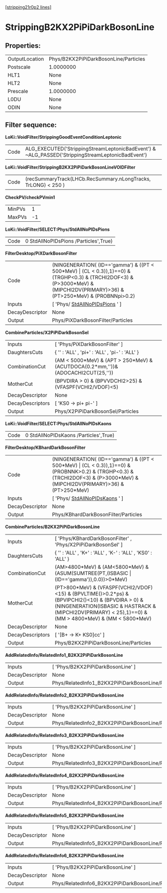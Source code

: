 [[stripping21r0p2 lines]](./stripping21r0p2-leptonic)

# StrippingB2KX2PiPiDarkBosonLine

## Properties:

|                |                                       |
|----------------|---------------------------------------|
| OutputLocation | Phys/B2KX2PiPiDarkBosonLine/Particles |
| Postscale      | 1.0000000                             |
| HLT1           | None                                  |
| HLT2           | None                                  |
| Prescale       | 1.0000000                             |
| L0DU           | None                                  |
| ODIN           | None                                  |

## Filter sequence:

**LoKi::VoidFilter/StrippingGoodEventConditionLeptonic**

|      |                                                                                                   |
|------|---------------------------------------------------------------------------------------------------|
| Code | ALG_EXECUTED('StrippingStreamLeptonicBadEvent') & \~ALG_PASSED('StrippingStreamLeptonicBadEvent') |

**LoKi::VoidFilter/StrippingB2KX2PiPiDarkBosonLineVOIDFilter**

|      |                                                                |
|------|----------------------------------------------------------------|
| Code | (recSummaryTrack(LHCb.RecSummary.nLongTracks, TrLONG) \< 250 ) |

**CheckPV/checkPVmin1**

|        |     |
|--------|-----|
| MinPVs | 1   |
| MaxPVs | -1  |

**LoKi::VoidFilter/SELECT:Phys/StdAllNoPIDsPions**

|      |                                       |
|------|---------------------------------------|
| Code | 0 StdAllNoPIDsPions /Particles',True) |

**FilterDesktop/PiXDarkBosonFilter**

|                 |                                                                                                                                                                                         |
|-----------------|-----------------------------------------------------------------------------------------------------------------------------------------------------------------------------------------|
| Code            | (NINGENERATION( (ID=='gamma') & ((PT \< 500\*MeV) \| (CL \< 0.3)),1)==0) & (TRGHP\<0.3) & (TRCHI2DOF\<3) & (P\>3000\*MeV) & (MIPCHI2DV(PRIMARY)\>36) & (PT\>250\*MeV) & (PROBNNpi\>0.2) |
| Inputs          | [ 'Phys/ [StdAllNoPIDsPions](./stripping21r0p2-stdallnopidspions) ' ]                                                                                                                 |
| DecayDescriptor | None                                                                                                                                                                                    |
| Output          | Phys/PiXDarkBosonFilter/Particles                                                                                                                                                       |

**CombineParticles/X2PiPiDarkBosonSel**

|                  |                                                                                       |
|------------------|---------------------------------------------------------------------------------------|
| Inputs           | [ 'Phys/PiXDarkBosonFilter' ]                                                       |
| DaughtersCuts    | { '' : 'ALL' , 'pi+' : 'ALL' , 'pi-' : 'ALL' }                                        |
| CombinationCut   | (AM \< 5000\*MeV) & (APT \> 250\*MeV) & (ACUTDOCA(0.2\*mm,''))& (ADOCACHI2CUT(25,'')) |
| MotherCut        | (BPVDIRA \> 0) & (BPVVDCHI2\>25) & (VFASPF(VCHI2/VDOF)\<5)                            |
| DecayDescriptor  | None                                                                                  |
| DecayDescriptors | [ 'KS0 -\> pi+ pi-' ]                                                               |
| Output           | Phys/X2PiPiDarkBosonSel/Particles                                                     |

**LoKi::VoidFilter/SELECT:Phys/StdAllNoPIDsKaons**

|      |                                       |
|------|---------------------------------------|
| Code | 0 StdAllNoPIDsKaons /Particles',True) |

**FilterDesktop/KBhardDarkBosonFilter**

|                 |                                                                                                                                                                                        |
|-----------------|----------------------------------------------------------------------------------------------------------------------------------------------------------------------------------------|
| Code            | (NINGENERATION( (ID=='gamma') & ((PT \< 500\*MeV) \| (CL \< 0.3)),1)==0) & (PROBNNK\>0.2) & (TRGHP\<0.3) & (TRCHI2DOF\<3) & (P\>3000\*MeV) & (MIPCHI2DV(PRIMARY)\>36) & (PT\>250\*MeV) |
| Inputs          | [ 'Phys/ [StdAllNoPIDsKaons](./stripping21r0p2-stdallnopidskaons) ' ]                                                                                                                |
| DecayDescriptor | None                                                                                                                                                                                   |
| Output          | Phys/KBhardDarkBosonFilter/Particles                                                                                                                                                   |

**CombineParticles/B2KX2PiPiDarkBosonLine**

|                  |                                                                                                                                                                                                                        |
|------------------|------------------------------------------------------------------------------------------------------------------------------------------------------------------------------------------------------------------------|
| Inputs           | [ 'Phys/KBhardDarkBosonFilter' , 'Phys/X2PiPiDarkBosonSel' ]                                                                                                                                                         |
| DaughtersCuts    | { '' : 'ALL' , 'K+' : 'ALL' , 'K-' : 'ALL' , 'KS0' : 'ALL' }                                                                                                                                                           |
| CombinationCut   | (AM\>4800\*MeV) & (AM\<5800\*MeV) & (ASUM(SUMTREE(PT,(ISBASIC \| (ID=='gamma')),0.0))\>0\*MeV)                                                                                                                         |
| MotherCut        | (PT\>800\*MeV) & (VFASPF(VCHI2/VDOF)\<15) & (BPVLTIME()\>0.2\*ps) & (BPVIPCHI2()\<10) & (BPVDIRA \> 0) & (NINGENERATION(ISBASIC & HASTRACK & (MIPCHI2DV(PRIMARY) \< 25),1)==0) & (MM \> 4800\*MeV) & (MM \< 5800\*MeV) |
| DecayDescriptor  | None                                                                                                                                                                                                                   |
| DecayDescriptors | [ '[B+ -\> K+ KS0]cc' ]                                                                                                                                                                                            |
| Output           | Phys/B2KX2PiPiDarkBosonLine/Particles                                                                                                                                                                                  |

**AddRelatedInfo/RelatedInfo1_B2KX2PiPiDarkBosonLine**

|                 |                                                    |
|-----------------|----------------------------------------------------|
| Inputs          | [ 'Phys/B2KX2PiPiDarkBosonLine' ]                |
| DecayDescriptor | None                                               |
| Output          | Phys/RelatedInfo1_B2KX2PiPiDarkBosonLine/Particles |

**AddRelatedInfo/RelatedInfo2_B2KX2PiPiDarkBosonLine**

|                 |                                                    |
|-----------------|----------------------------------------------------|
| Inputs          | [ 'Phys/B2KX2PiPiDarkBosonLine' ]                |
| DecayDescriptor | None                                               |
| Output          | Phys/RelatedInfo2_B2KX2PiPiDarkBosonLine/Particles |

**AddRelatedInfo/RelatedInfo3_B2KX2PiPiDarkBosonLine**

|                 |                                                    |
|-----------------|----------------------------------------------------|
| Inputs          | [ 'Phys/B2KX2PiPiDarkBosonLine' ]                |
| DecayDescriptor | None                                               |
| Output          | Phys/RelatedInfo3_B2KX2PiPiDarkBosonLine/Particles |

**AddRelatedInfo/RelatedInfo4_B2KX2PiPiDarkBosonLine**

|                 |                                                    |
|-----------------|----------------------------------------------------|
| Inputs          | [ 'Phys/B2KX2PiPiDarkBosonLine' ]                |
| DecayDescriptor | None                                               |
| Output          | Phys/RelatedInfo4_B2KX2PiPiDarkBosonLine/Particles |

**AddRelatedInfo/RelatedInfo5_B2KX2PiPiDarkBosonLine**

|                 |                                                    |
|-----------------|----------------------------------------------------|
| Inputs          | [ 'Phys/B2KX2PiPiDarkBosonLine' ]                |
| DecayDescriptor | None                                               |
| Output          | Phys/RelatedInfo5_B2KX2PiPiDarkBosonLine/Particles |

**AddRelatedInfo/RelatedInfo6_B2KX2PiPiDarkBosonLine**

|                 |                                                    |
|-----------------|----------------------------------------------------|
| Inputs          | [ 'Phys/B2KX2PiPiDarkBosonLine' ]                |
| DecayDescriptor | None                                               |
| Output          | Phys/RelatedInfo6_B2KX2PiPiDarkBosonLine/Particles |
